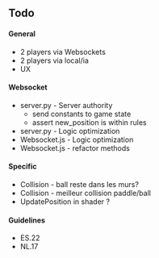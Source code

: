 ## Todo
#### General
* 2 players via Websockets
* 2 players via local/ia
* UX 

#### Websocket
- server.py - Server authority
	- send constants to game state
	- assert new_position is within rules
- server.py - Logic optimization
- Websocket.js - Logic optimization
- Websocket.js - refactor methods

#### Specific
- Collision - ball reste dans les murs?
- Collision - meilleur collision paddle/ball
- UpdatePosition in shader ?

#### Guidelines
- ES.22
- NL.17
